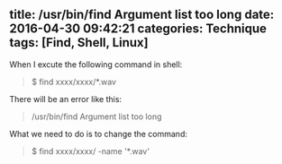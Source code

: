 title: /usr/bin/find Argument list too long
date: 2016-04-30 09:42:21
categories: Technique
tags: [Find, Shell, Linux]
---

When I excute the following command in shell:
> $ find xxxx/xxxx/*.wav

There will be an error like this:
> /usr/bin/find Argument list too long
<!-- more -->

What we need to do is to change the command:
> $ find xxxx/xxxx/ -name '*.wav'

